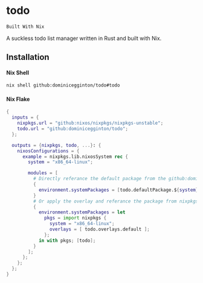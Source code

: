 # todo

```ocaml
Built With Nix
```

A suckless todo list manager written in Rust and built with Nix.

## Installation

#### Nix Shell

```sh
nix shell github:dominicegginton/todo#todo
```

#### Nix Flake

```nix
{
  inputs = {
    nixpkgs.url = "github:nixos/nixpkgs/nixpkgs-unstable";
    todo.url = "github:dominicegginton/todo";
  };

  outputs = {nixpkgs, todo, ...}: {
    nixosConfigurations = {
      example = nixpkgs.lib.nixosSystem rec {
        system = "x86_64-linux";

        modules = [
          # Directly referance the default package from the github:dominicegginton/todo flake
          {
            environment.systemPackages = [todo.defaultPackage.${system}];
          }
          # Or apply the overlay and referance the package from nixpkgs
          {
            environment.systemPackages = let
              pkgs = import nixpkgs {
                system = "x86_64-linux";
                overlays = [ todo.overlays.default ];
              };
            in with pkgs; [todo];
          }
        ];
      };
    };
  };
}
```
